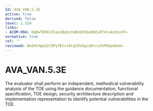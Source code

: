 ```yaml
---
Id: AVA_VAN.5.3E
active: true
derived: false
level: 1.159
links:
- ACOM-094: OqDwTBh6lUlpuCBqUvYa0obCKOa80Zu8Tktu41dvxXY=
normative: true
ref: ''
reviewed: Nm2HCHgm22i9PyTEnrzAtqCOVUgzoDtcvJhFHGpeOe8=
---
```


# AVA_VAN.5.3E

The evaluator shall perform an independent, methodical vulnerability analysis of the TOE using the guidance documentation, functional specification, TOE design, security architecture description and implementation representation to identify potential vulnerabilities in the TOE.
